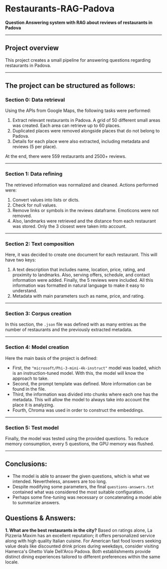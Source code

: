 # Restaurants-RAG-Padova

**Question Answering system with RAG about reviews of restaurants in Padova**

---

## Project overview

This project creates a small pipeline for answering questions regarding restaurants in Padova.

---

## The project can be structured as follows:

### Section 0: Data retrieval

Using the APIs from Google Maps, the following tasks were performed:  
1. Extract relevant restaurants in Padova. A grid of 50 different small areas was created. Each area can retrieve up to 60 places.  
2. Duplicated places were removed alongside places that do not belong to Padova.  
3. Details for each place were also extracted, including metadata and reviews (5 per place).  

At the end, there were 559 restaurants and 2500+ reviews.

---

### Section 1: Data refining

The retrieved information was normalized and cleaned. Actions performed were:  
1. Convert values into lists or dicts.  
2. Check for null values.  
3. Remove links or symbols in the reviews dataframe. Emoticons were not removed.  
4. Also, landmarks were retrieved and the distance from each restaurant was stored. Only the 3 closest were taken into account.

---

### Section 2: Text composition

Here, it was decided to create one document for each restaurant. This will have two keys:  
1. A text description that includes name, location, price, rating, and proximity to landmarks. Also, serving offers, schedule, and contact information were added. Finally, the 5 reviews were included. All this information was formatted in natural language to make it easy to understand.  
2. Metadata with main parameters such as name, price, and rating.

---

### Section 3: Corpus creation

In this section, the `.json` file was defined with as many entries as the number of restaurants and the previously extracted metadata.

---

### Section 4: Model creation

Here the main basis of the project is defined:  
- First, the `"microsoft/Phi-3-mini-4k-instruct"` model was loaded, which is an instruction-tuned model. With this, the model will know the approach to take.  
- Second, the prompt template was defined. More information can be found in the file.  
- Third, the information was divided into chunks where each one has the metadata. This will allow the model to always take into account the place it is analyzing.  
- Fourth, Chroma was used in order to construct the embeddings.

---

### Section 5: Test model

Finally, the model was tested using the provided questions. To reduce memory consumption, every 5 questions, the GPU memory was flushed.

---

## Conclusions:

- The model is able to answer the given questions, which is what we intended. Nevertheless, answers are too long.  
- Despite modifying some parameters, the final `questions-answers.txt` contained what was considered the most suitable configuration.  
- Perhaps some fine-tuning was necessary or concatenating a model able to summarize answers.


## Questions & Answers:

**1. What are the best restaurants in the city?**
  	 Based on ratings alone, La Pizzeria Maxim has an excellent reputation; it offers personalized service along with high quality Italian cuisine. For American fast food lovers seeking value deals like discounted drink prices during weekdays, consider visiting Hamerca's Ghetto Viale Dell'Arco Padova. Both establishments provide distinct dining experiences tailored to different preferences within the same locale.


